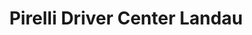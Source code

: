 ---
title: "Pirelli Driver Center Landau"
url: /landau-in-der-pfalz/pirelli-driver-center-landau/
shop: Reifen
---